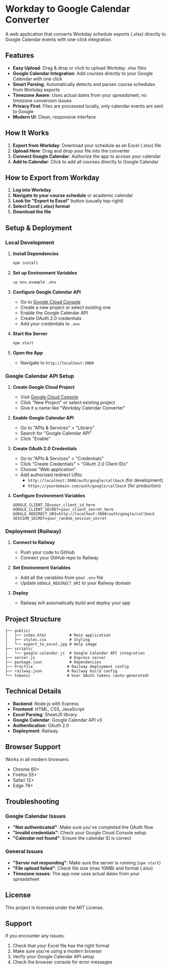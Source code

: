 # Workday to Google Calendar Converter

A web application that converts Workday schedule exports (.xlsx) directly to Google Calendar events with one-click integration.

## Features

- **Easy Upload**: Drag & drop or click to upload Workday .xlsx files
- **Google Calendar Integration**: Add courses directly to your Google Calendar with one click
- **Smart Parsing**: Automatically detects and parses course schedules from Workday exports
- **Timezone Aware**: Uses actual dates from your spreadsheet, no timezone conversion issues
- **Privacy First**: Files are processed locally, only calendar events are sent to Google
- **Modern UI**: Clean, responsive interface

## How It Works

1. **Export from Workday**: Download your schedule as an Excel (.xlsx) file
2. **Upload Here**: Drag and drop your file into the converter
3. **Connect Google Calendar**: Authorize the app to access your calendar
4. **Add to Calendar**: Click to add all courses directly to Google Calendar

## How to Export from Workday

1. **Log into Workday**
2. **Navigate to your course schedule** or academic calendar
3. **Look for "Export to Excel"** button (usually top-right)
4. **Select Excel (.xlsx) format**
5. **Download the file**

## Setup & Deployment

### Local Development

1. **Install Dependencies**
   ```bash
   npm install
   ```

2. **Set up Environment Variables**
   ```bash
   cp env.example .env
   ```

3. **Configure Google Calendar API**
   - Go to [Google Cloud Console](https://console.cloud.google.com/)
   - Create a new project or select existing one
   - Enable the Google Calendar API
   - Create OAuth 2.0 credentials
   - Add your credentials to `.env`

4. **Start the Server**
   ```bash
   npm start
   ```

5. **Open the App**
   - Navigate to `http://localhost:3000`

### Google Calendar API Setup

1. **Create Google Cloud Project**
   - Visit [Google Cloud Console](https://console.cloud.google.com/)
   - Click "New Project" or select existing project
   - Give it a name like "Workday Calendar Converter"

2. **Enable Google Calendar API**
   - Go to "APIs & Services" > "Library"
   - Search for "Google Calendar API"
   - Click "Enable"

3. **Create OAuth 2.0 Credentials**
   - Go to "APIs & Services" > "Credentials"
   - Click "Create Credentials" > "OAuth 2.0 Client IDs"
   - Choose "Web application"
   - Add authorized redirect URIs:
     - `http://localhost:3000/auth/google/callback` (for development)
     - `https://yourdomain.com/auth/google/callback` (for production)

4. **Configure Environment Variables**
   ```env
   GOOGLE_CLIENT_ID=your_client_id_here
   GOOGLE_CLIENT_SECRET=your_client_secret_here
   GOOGLE_REDIRECT_URI=http://localhost:3000/auth/google/callback
   SESSION_SECRET=your_random_session_secret
   ```

### Deployment (Railway)

1. **Connect to Railway**
   - Push your code to GitHub
   - Connect your GitHub repo to Railway

2. **Set Environment Variables**
   - Add all the variables from your `.env` file
   - Update `GOOGLE_REDIRECT_URI` to your Railway domain

3. **Deploy**
   - Railway will automatically build and deploy your app

## Project Structure

```
├── public/
│   ├── index.html          # Main application
│   ├── styles.css          # Styling
│   └── export_to_excel.jpg # Help image
├── scripts/
│   └── google-calendar.js  # Google Calendar API integration
├── server.js               # Express server
├── package.json            # Dependencies
├── Procfile               # Railway deployment config
├── railway.json           # Railway build config
└── tokens/                # User OAuth tokens (auto-generated)
```

## Technical Details

- **Backend**: Node.js with Express
- **Frontend**: HTML, CSS, JavaScript
- **Excel Parsing**: SheetJS library
- **Google Calendar**: Google Calendar API v3
- **Authentication**: OAuth 2.0
- **Deployment**: Railway

## Browser Support

Works in all modern browsers:
- Chrome 60+
- Firefox 55+
- Safari 12+
- Edge 79+

## Troubleshooting

### Google Calendar Issues
- **"Not authenticated"**: Make sure you've completed the OAuth flow
- **"Invalid credentials"**: Check your Google Cloud Console setup
- **"Calendar not found"**: Ensure the calendar ID is correct

### General Issues
- **"Server not responding"**: Make sure the server is running (`npm start`)
- **"File upload failed"**: Check file size (max 10MB) and format (.xlsx)
- **Timezone issues**: The app now uses actual dates from your spreadsheet

## License

This project is licensed under the MIT License.

## Support

If you encounter any issues:
1. Check that your Excel file has the right format
2. Make sure you're using a modern browser
3. Verify your Google Calendar API setup
4. Check the browser console for error messages